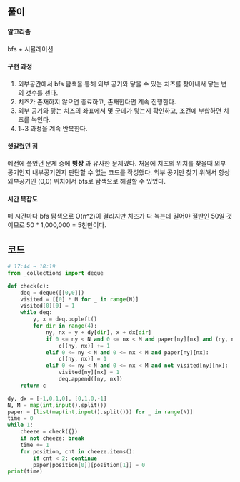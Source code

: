 ## 풀이

#### 알고리즘

bfs +  시뮬레이션



#### 구현 과정

1. 외부공간에서 bfs 탐색을 통해 외부 공기와 닿을 수 있는 치즈를 찾아내서 닿는 변의 갯수를 센다.
2. 치즈가 존재하지 않으면 종료하고, 존재한다면 계속 진행한다.
3. 외부 공기와 닿는 치즈의 좌표에서 몇 군데가 닿는지 확인하고, 조건에 부합하면 치즈를 녹인다.
4. 1~3 과정을 계속 반복한다.



#### 헷갈렸던 점

예전에 풀었던 문제 중에 **빙상** 과 유사한 문제였다. 처음에 치즈의 위치를 찾을때 외부 공기인지 내부공기인지 판단할 수 없는 코드를 작성했다. 외부 공기만 찾기 위해서 항상 외부공기인 (0,0) 위치에서 bfs로 탐색으로 해결할 수 있었다.



#### 시간 복잡도

매 시간마다 bfs 탐색으로 O(n^2)이 걸리지만 치즈가 다 녹는데 길어야 절반인 50일 것이므로 50 * 1,000,000 = 5천만이다.



## 코드

```python
# 17:44 ~ 18:19
from _collections import deque

def check(c):
    deq = deque([[0,0]])
    visited = [[0] * M for _ in range(N)]
    visited[0][0] = 1
    while deq:
        y, x = deq.popleft()
        for dir in range(4):
            ny, nx = y + dy[dir], x + dx[dir]
            if 0 <= ny < N and 0 <= nx < M and paper[ny][nx] and (ny, nx) in c:
                c[(ny, nx)] += 1
            elif 0 <= ny < N and 0 <= nx < M and paper[ny][nx]:
                c[(ny, nx)] = 1
            elif 0 <= ny < N and 0 <= nx < M and not visited[ny][nx]:
                visited[ny][nx] = 1
                deq.append([ny, nx])
    return c

dy, dx = [-1,0,1,0], [0,1,0,-1]
N, M = map(int,input().split())
paper = [list(map(int,input().split())) for _ in range(N)]
time = 0
while 1:
    cheeze = check({})
    if not cheeze: break
    time += 1
    for position, cnt in cheeze.items():
        if cnt < 2: continue
        paper[position[0]][position[1]] = 0
print(time)
```

